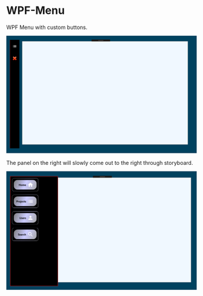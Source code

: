 # WPF-Menu

WPF Menu with custom buttons. 

![My image](https://raw.githubusercontent.com/mhaliti/WPF-Menu/master/Capture.PNG)

The panel on the right will slowly come out to the right through storyboard. 

 ![My image](https://raw.githubusercontent.com/mhaliti/WPF-Menu/master/Capture2.PNG)
